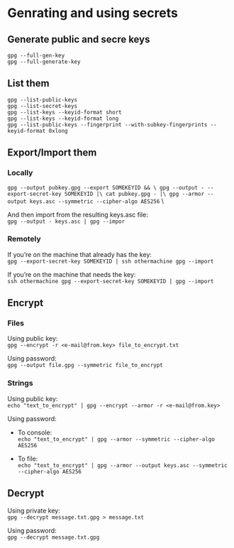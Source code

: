 # Genrating and using secrets

## Generate public and secre keys

`gpg --full-gen-key` \
`gpg --full-generate-key`

## List them

`gpg --list-public-keys` \
`gpg --list-secret-keys` \
`gpg --list-keys --keyid-format short` \
`gpg --list-keys --keyid-format long` \
`gpg --list-public-keys --fingerprint --with-subkey-fingerprints --keyid-format 0xlong`

## Export/Import them

### Locally

`gpg --output pubkey.gpg --export SOMEKEYID && \
gpg --output - --export-secret-key SOMEKEYID |\
    cat pubkey.gpg - |\
    gpg --armor --output keys.asc --symmetric --cipher-algo AES256` \

And then import from the resulting keys.asc file: \
`gpg --output - keys.asc | gpg --impor`

### Remotely

If you’re on the machine that already has the key: \
`gpg --export-secret-key SOMEKEYID | ssh othermachine gpg --import`

If you’re on the machine that needs the key: \
`ssh othermachine gpg --export-secret-key SOMEKEYID | gpg --import`

## Encrypt

### Files

Using public key: \
`gpg --encrypt -r <e-mail@from.key> file_to_encrypt.txt`

Using password: \
`gpg --output file.gpg --symmetric file_to_encrypt`

### Strings

Using public key: \
`echo "text_to_encrypt" | gpg --encrypt --armor -r <e-mail@from.key>`

Using password:

- To console: \
`echo "text_to_encrypt" | gpg --armor --symmetric --cipher-algo AES256`

- To file: \
`echo "text_to_encrypt" | gpg --armor --output keys.asc --symmetric --cipher-algo AES256`

## Decrypt

Using private key: \
`gpg --decrypt message.txt.gpg > message.txt`

Using password: \
`gpg --decrypt message.txt.gpg`
